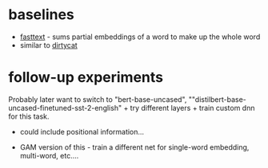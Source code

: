# baselines

- [fasttext](https://adityaroc.medium.com/understanding-fasttext-an-embedding-to-look-forward-to-3ee9aa08787#:~:text=Fasttext%20can%20generate%20embedding%20for,representation%20in%20the%20training%20set.) - sums partial embeddings of a word to make up the whole word
- similar to [dirtycat](https://www.linkedin.com/feed/update/urn:li:activity:6944476456701820928?updateEntityUrn=urn%3Ali%3Afs_feedUpdate%3A%28V2%2Curn%3Ali%3Aactivity%3A6944476456701820928%29)

# follow-up experiments

Probably later want to switch to "bert-base-uncased", ""distilbert-base-uncased-finetuned-sst-2-english" + try different layers + train custom dnn for this task.

- could include positional information...

- GAM version of this - train a different net for single-word embedding, multi-word, etc....